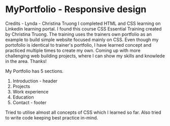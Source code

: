 # MyPortfolio  - Responsive design
Credits - Lynda - Christina Truong
I completed HTML and CSS learning on Linkedin learning portal. I found this course CSS Essential Training created by Christina Truong.
The training uses the trainers own portfolio as an example to build simple website focused mainly on CSS.
Even though my portofolio is identical to trainer's portfolio, I have learned concept and practiced multiple times to create my own.
Coming up with more challenging web building projects, where I can show my skills and knowlede in the area.
Thanks!

My Portfolio has 5 sections.
1. Introduction - header
2. Projects
3. Work experience
4. Education
5. Contact - footer

Tried to utilise almost all concepts of CSS which I learned so far. Also tried to write code keeping best practice in-mind.
